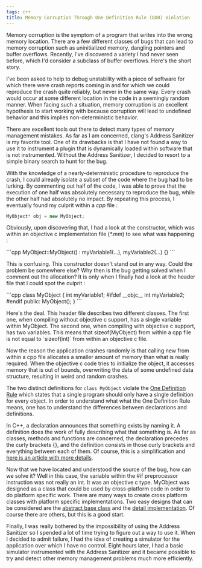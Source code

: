 ```yaml
---
tags: c++
title: Memory Corruption Through One Definition Rule (ODR) Violation
---
```

Memory corruption is the symptom of a program that writes into the wrong memory location. There are a few different classes of bugs that can lead to memory corruption such as uninitialized memory, dangling pointers and buffer overflows. Recently, I've discovered a variety I had never seen before, which I'd consider a subclass of buffer overflows. Here's the short story.

I've been asked to help to debug unstability with a piece of software for which there were crash reports coming in and for which we could reproduce the crash quite reliably, but never in the same way. Every crash would occur at some different location in the code in a seemingly random manner. When facing such a situation, memory corruption is an excellent hypothesis to start working with because corruption will lead to undefined behavior and this implies non-deterministic behavior.

There are excellent tools out there to detect many types of memory management mistakes. As far as I am concerned, clang's Address Sanitizer is my favorite tool. One of its drawbacks is that I have not found a way to use it to instrument a plugin that is dynamically loaded within software that is not instrumented. Without the Address Sanitizer, I decided to resort to a simple binary search to hunt for the bug.

With the knowledge of a nearly-deterministic procedure to reproduce the crash, I could already isolate a subset of the code where the bug had to be lurking. By commenting out half of the code, I was able to prove that the execution of one half was absolutely necessary to reproduce the bug, while the other half had absolutely no impact. By repeating this process, I eventually found my culprit within a <em>cpp</em> file :

```cpp
MyObject* obj = new MyObject;
```

<p>Obviously, upon discovering that, I had a look at the constructor, which was within an objective c implementation file (<em>*.mm</em>) to see what was happening :</p>
```cpp
MyObject::MyObject() : myVariable1(…), myVariable2(…) {}
```

<p>This is confusing. This constructor doesn't stand out in any way. Could the problem be somewhere else? Why then is the bug getting solved when I comment out the allocation? It is only when I finally had a look at the header file that I could spot the culprit :</p>
```cpp
class MyObject
{
    int myVariable1;
    #ifdef __objc__
    int myVariable2;
    #endif
public:
    MyObject();
}
```

<p>Here's the deal. This header file describes two different classes. The first one, when compiling without objective c support, has a single variable within MyObject. The second one, when compiling with objective c support, has two variables. This means that sizeof(MyObject) from within a cpp file is not equal to `sizeof(int)` from within an objective c file.</p>
<p>Now the reason the application crashes randomly is that calling new from within a cpp file allocates a smaller amount of memory than what is really required. When the objective c code tries to initialize the object, it accesses memory that is out of bounds, overwriting the data of some undefined data structure, resulting in weird and random crashes.</p>
<p>The two distinct definitions for <code>class MyObject</code> violate the <a href="https://en.wikipedia.org/wiki/One_Definition_Rule">One Definition Rule</a> which states that a single program should only have a single definition for every object. In order to understand what what the One Definition Rule means, one has to understand the differences between declarations and definitions.</p>

In C++, a declaration announces that something exists by naming it. A definition does the work of fully describing what that something is. As far as classes, methods and functions are concerned, the declaration precedes the curly brackets {}, and the definition consists in those curly brackets and everything between each of them. Of course, this is a simplification and [here is an article with more details](https://msdn.microsoft.com/en-us/library/0e5kx78b.aspx).

<p>Now that we have located and understood the source of the bug, how can we solve it? Well in this case, the variable within the #if preprocessor instruction was not really an int. It was an objective c type. MyObject was designed as a class that could be used by cross-platform code in order to do platform specific work. There are many ways to create cross platform classes with platform specific implementations. Two easy designs that can be considered are the <a href="http://www.drdobbs.com/cpp/cross-platform-design-strategies/184410963">abstract base class</a> and the <a href="http://stackoverflow.com/questions/1884316/cross-platform-oop-in-c">detail implementation</a>. Of course there are others, but this is a good start.</p>
<p>Finally, I was really bothered by the impossibility of using the Address Sanitizer so I spended a lot of time trying to figure out a way to use it. When I decided to admit failure, I had the idea of creating a simulator for the application over which I have no control. Eight hours later, I had a basic simulator instrumented with the Address Sanitizer and it became possible to try and detect other memory management problems much more efficiently.</p>
